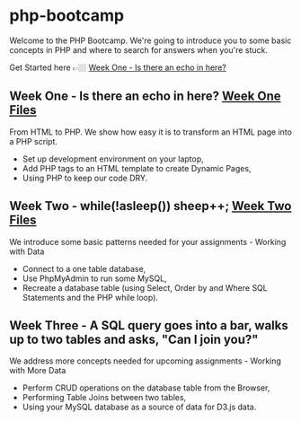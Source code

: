 # php-bootcamp

Welcome to the PHP Bootcamp.  We're going to introduce you to some basic concepts in PHP and where to search for answers when you're stuck.

Get Started here 👉🏼 [Week One - Is there an echo in here?](/week-one/)

## Week One - Is there an echo in here? [Week One Files](/week-one/)
From HTML to PHP. We show how easy it is to transform an HTML page into a PHP script.

* Set up development environment on your laptop,
* Add PHP tags to an HTML template to create Dynamic Pages,
* Using PHP to keep our code DRY.

## Week Two - while(!asleep()) sheep++; [Week Two Files](/week-two/)
We introduce some basic patterns needed for your assignments - Working with Data

* Connect to a one table database,
* Use PhpMyAdmin to run some MySQL,
* Recreate a database table (using Select, Order by and Where SQL Statements and the PHP while loop).

## Week Three - A SQL query goes into a bar, walks up to two tables and asks, "Can I join you?"
We address more concepts needed for upcoming assignments - Working with More Data

* Perform CRUD operations on the database table from the Browser,
* Performing Table Joins between two tables,
* Using your MySQL database as a source of data for D3.js data.
